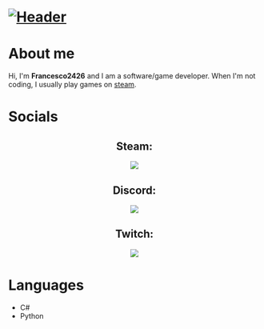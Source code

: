 # [![Header](https://user-images.githubusercontent.com/77923481/123505129-484ee580-d62b-11eb-868f-cbd6f6beaf14.png)](https://www.tiktok.com/@francesco2426_/)

# About me
Hi, I'm **Francesco2426** and I am a software/game developer. When I'm not coding, I usually play games on [steam](https://steamcommunity.com/id/Francesco24/).

# Socials
  <h2 align="center">Steam:</h2>
  <p align="center">
    <img src="https://badges.steamprofile.com/profile/default/steam/76561198325366718.png" />
  </p>
  <h2 align="center">Discord:</h2>
  <p align="center">
    <img src="https://discord.c99.nl/widget/theme-1/508769156536205313.png" />
  </p>
  <h2 align="center">Twitch:</h2>
  <p align="center">
    <img src="http://streambadge.com/twitch/dark/Francesco24.png" />
  </p>
  
# Languages 
- C#
- Python
